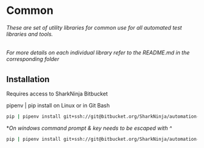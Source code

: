 # Common

###### These are set of utility libraries for common use for all automated test libraries and tools.
###### For more details on each individual library refer to the README.md in the corresponding folder

## Installation

Requires access to SharkNinja Bitbucket

pipenv | pip install on Linux or in Git Bash
```bash
pip | pipenv install git+ssh://git@bitbucket.org/SharkNinja/automation-development.git/#egg=common
```
**On windows command prompt & key needs to be escaped with ^*
```bash
pip | pipenv install git+ssh://git@bitbucket.org/SharkNinja/automation-development.git/#egg=common
```
